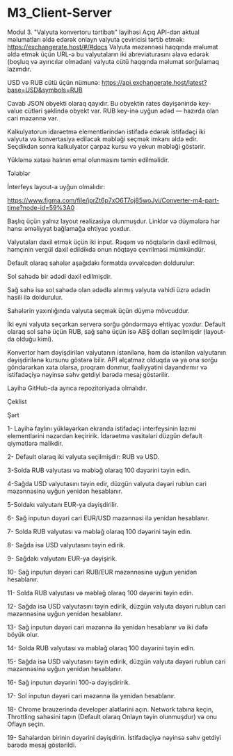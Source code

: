 # M3_Client-Server

Modul 3. "Valyuta konvertoru tərtibatı" layihəsi
Açıq API-dən aktual məlumatları əldə edərək onlayn valyuta çeviricisi tərtib etmək:
https://exchangerate.host/#/#docs 
Valyuta məzənnəsi haqqında məlumat əldə etmək üçün URL-ə bu valyutaların iki abreviaturasını əlavə edərək (boşluq və ayırıcılar olmadan) valyuta cütü haqqında məlumat sorğulamaq lazımdır.

USD və RUB cütü üçün nümunə:
https://api.exchangerate.host/latest?base=USD&symbols=RUB 

Cavab JSON obyekti olaraq qayıdır.
Bu obyektin rates dəyişənində key-value cütləri şəklində obyekt var. RUB key-inə uyğun ədəd — hazırda olan cari məzənnə var.

Kalkulyatorun idarəetmə elementlərindən istifadə edərək istifadəçi iki valyuta və konvertasiya ediləcək məbləği seçmək imkanı əldə edir.
Seçdikdən sonra kalkulyator çarpaz kursu və yekun məbləği göstərir. 

Yükləmə xətası halının emal olunmasını təmin edilməlidir.

Tələblər

İnterfeys layout-a uyğun olmalıdır:

https://www.figma.com/file/jprZt6p7xO6T7oj85woJyi/Converter-m4-part-time?node-id=59%3A0 

Başlıq üçün yalnız layout realizasiya olunmuşdur. Linklər və düymələrə hər hansı əməliyyat bağlamağa ehtiyac yoxdur.

Valyutaları daxil etmək üçün iki input. Rəqəm və nöqtələrin daxil edilməsi, həmçinin vergül daxil edildikdə onun nöqtəyə çevrilməsi mümkündür. 

Default olaraq sahələr aşağıdakı formatda əvvəlcədən doldurulur:

Sol sahədə bir ədədi daxil edilmişdir.

Sağ sahə isə sol sahədə olan ədədlə alınmış valyuta vahidi üzrə ədədin hasili ilə doldurulur.

Sahələrin yaxınlığında valyuta seçmək üçün düymə mövcuddur. 

İki eyni valyuta seçərkən serverə sorğu göndərməyə ehtiyac yoxdur. Default  olaraq sol sahə üçün RUB, sağ sahə üçün isə ABŞ dolları seçilmişdir (layout-da olduğu kimi).

Konvertor həm dəyişdirilən valyutanın istənilənə, həm də istənilən valyutanın dəyişdirilənə kursunu göstərə bilir.
API əlçatmaz olduqda və ya ona sorğu göndərərkən xəta olarsa, proqram donmur, fəaliyyətini dayandırmır və  istifadəçiyə nəyinsə səhv getdiyi barədə mesaj göstərilir.

Layihə GitHub-da ayrıca repozitoriyada olmalıdır.


Çeklist

Şərt


1- Layihə faylını yükləyərkən ekranda istifadəçi interfeysinin lazımi elementlərini nəzərdən keçiririk. İdarəetmə vasitələri düzgün default qiymətlərə malikdir. 



2- Default olaraq iki valyuta seçilmişdir: RUB və USD.



3-Solda RUB valyutası və məbləğ olaraq 100 dəyərini təyin edin.

4-Sağda USD valyutasını təyin edir, düzgün valyuta dəyəri rublun cari məzənnəsinə uyğun yenidən hesablanır.

5-Soldakı valyutanı EUR-ya dəyişdirilir.

6- Sağ inputun dəyəri cari EUR/USD məzənnəsi ilə yenidən hesablanır.


7- Solda RUB valyutası və məbləğ olaraq 100 dəyərini təyin edin.

8- Sağda isə USD valyutasını təyin edirik.

9- Sağdakı valyutanı EUR-ya dəyişirik.

10- Sağ inputun dəyəri cari RUB/EUR məzənnəsinə uyğun yenidən hesablanır.
   
   
11- Solda RUB valyutası və məbləğ olaraq 100 dəyərini təyin edin.

12- Sağda isə USD valyutasını təyin edirik, düzgün valyuta dəyəri rublun cari məzənnəsinə uyğun yenidən hesablanır.


13- Sağ inputun dəyəri cari məzənnə ilə yenidən hesablanır və iki dəfə böyük olur.



14- Solda RUB valyutası və məbləğ olaraq 100 dəyərini təyin edin.

15- Sağda isə USD valyutasını təyin edirik, düzgün valyuta dəyəri rublun cari məzənnəsinə uyğun yenidən hesablanır.

16- Sağ inputun dəyərini 100-ə dəyişdiririk.

17- Sol inputun dəyəri cari məzənnə ilə yenidən hesablanır.


18- Chrome brauzerində developer alətlərini açın. Network tabına keçin, Throttling sahəsini tapın (Default olaraq Onlayn təyin olunmuşdur) və onu Oflayn seçin. 

19- Sahələrdən birinin dəyərini dəyişdirin. İstifadəçiyə nəyinsə səhv getdiyi barədə mesaj göstərildi.




